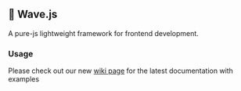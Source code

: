 ## 🌊 Wave.js
A pure-js lightweight framework for frontend development.

### Usage
Please check out our new [wiki page](https://github.com/flowxrc/wave/wiki) for the latest documentation with examples